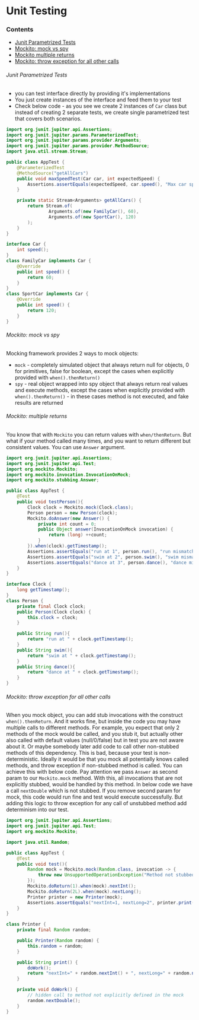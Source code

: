 # Unit Testing

### Contents
* [Junit Parametrized Tests](#junit-parametrized-tests)
* [Mockito: mock vs spy](#mockito-mock-vs-spy)
* [Mockito multiple returns](#mockito-multiple-returns)
* [Mockito: throw exception for all other calls](#mockito-throw-exception-for-all-other-calls)

###### Junit Parametrized Tests
* you can test interface directly by providing it's implementations
* You just create instances of the interface and feed them to your test
* Check below code - as you see we create 2 instances of `Car` class but instead of creating 2 separate tests, we create single parametrized test that covers both scenarios.
```java
import org.junit.jupiter.api.Assertions;
import org.junit.jupiter.params.ParameterizedTest;
import org.junit.jupiter.params.provider.Arguments;
import org.junit.jupiter.params.provider.MethodSource;
import java.util.stream.Stream;

public class AppTest {
    @ParameterizedTest
    @MethodSource("getAllCars")
    public void maxSpeedTest(Car car, int expectedSpeed) {
        Assertions.assertEquals(expectedSpeed, car.speed(), "Max car speed should be: "+expectedSpeed);
    }

    private static Stream<Arguments> getAllCars() {
        return Stream.of(
                Arguments.of(new FamilyCar(), 60),
                Arguments.of(new SportCar(), 120)
        );
    }
}

interface Car {
    int speed();
}
class FamilyCar implements Car {
    @Override
    public int speed() {
        return 60;
    }
}
class SportCar implements Car {
    @Override
    public int speed() {
        return 120;
    }
}
```

###### Mockito: mock vs spy
Mocking framework provides 2 ways to mock objects:
* `mock` - completely simulated object that always return null for objects, 0 for primitives, false for boolean, except the cases when explicitly provided with `when().thenReturn()`
* `spy` - real object wrapped into spy object that always return real values and execute methods, except the cases when explicitly provided with `when().thenReturn()` - in these cases method is not executed, and fake results are returned

###### Mockito: multiple returns
You know that with `Mockito` you can return values with `when/thenReturn`. But what if your method called many times, and you want to return different but consistent values. You can use `Answer` argument.
```java
import org.junit.jupiter.api.Assertions;
import org.junit.jupiter.api.Test;
import org.mockito.Mockito;
import org.mockito.invocation.InvocationOnMock;
import org.mockito.stubbing.Answer;

public class AppTest {
    @Test
    public void testPerson(){
        Clock clock = Mockito.mock(Clock.class);
        Person person = new Person(clock);
        Mockito.doAnswer(new Answer() {
            private int count = 0;
            public Object answer(InvocationOnMock invocation) {
                return (long) ++count;
            }
        }).when(clock).getTimestamp();
        Assertions.assertEquals("run at 1", person.run(), "run mismatch");
        Assertions.assertEquals("swim at 2", person.swim(), "swim mismatch");
        Assertions.assertEquals("dance at 3", person.dance(), "dance mismatch");
    }
}

interface Clock {
    long getTimestamp();
}
class Person {
    private final Clock clock;
    public Person(Clock clock) {
        this.clock = clock;
    }

    public String run(){
        return "run at " + clock.getTimestamp();
    }
    public String swim(){
        return "swim at " + clock.getTimestamp();
    }
    public String dance(){
        return "dance at " + clock.getTimestamp();
    }
}
```

###### Mockito: throw exception for all other calls
When you mock object, you can add stub invocations with the construct `when().thenReturn`. And it works fine, but inside the code you may have multiple calls to different methods. For example, you expect that only 2 methods of the mock would be called, and you stub it, but actually other also called with default values (null/0/false) but in test you are not aware about it. Or maybe somebody later add code to call other non-stubbed methods of this dependency. This is bad, because your test is non-deterministic. Ideally it would be that you mock all potentially knows called methods, and throw exception if non-stubbed method is called. You can achieve this with below code. Pay attention we pass `Answer` as second param to our `Mockito.mock` method. With this, all invocations that are not explicitly stubbed, would be handled by this method. In below code we have a call `nextDouble` which is not stubbed. If you remove second param for mock, this code would run fine and test would execute successfully. But adding this logic to throw exception for any call of unstubbed method add determinism into our test.
```java
import org.junit.jupiter.api.Assertions;
import org.junit.jupiter.api.Test;
import org.mockito.Mockito;

import java.util.Random;

public class AppTest {
    @Test
    public void test(){
        Random mock = Mockito.mock(Random.class, invocation -> {
            throw new UnsupportedOperationException("Method not stubbed: " + invocation.getMethod().getName());
        });
        Mockito.doReturn(1).when(mock).nextInt();
        Mockito.doReturn(2L).when(mock).nextLong();
        Printer printer = new Printer(mock);
        Assertions.assertEquals("nextInt=1, nextLong=2", printer.print(), "print mismatch");
    }
}

class Printer {
    private final Random random;

    public Printer(Random random) {
        this.random = random;
    }

    public String print() {
        doWork();
        return "nextInt=" + random.nextInt() + ", nextLong=" + random.nextLong();
    }

    private void doWork() {
        // hidden call to method not explicitly defined in the mock
        random.nextDouble();
    }
}
```